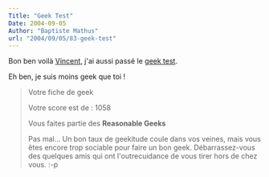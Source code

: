 ```yaml
---
Title: "Geek Test"
Date: 2004-09-05
Author: "Baptiste Mathus"
url: "2004/09/05/83-geek-test"
---
```




Bon ben voilà [Vincent](http://www.genezys.net), j'ai aussi passé le
[geek
test](http://patate.ressource-toi.org/~rst210/asp/geek/geek_test.asp).

Eh ben, je suis moins geek que toi !

> Votre fiche de geek
>
> Votre score est de : 1058
>
> Vous faites partie des **Reasonable Geeks**
>
> Pas mal... Un bon taux de geekitude coule dans vos veines, mais vous
> êtes encore trop sociable pour faire un bon geek. Débarrassez-vous des
> quelques amis qui ont l'outrecuidance de vous tirer hors de chez vous.
> :-p

